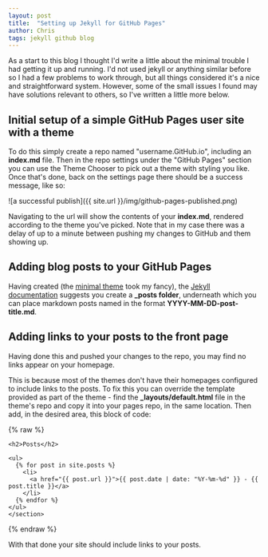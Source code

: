 ```yaml
---
layout: post
title:  "Setting up Jekyll for GitHub Pages"
author: Chris
tags: jekyll github blog
---
```


As a start to this blog I thought I'd write a little about the minimal trouble I had getting it up and running. I'd not used jekyll or anything similar before so I had a few problems to work through, but all things considered it's a nice and straightforward system. However, some of the small issues I found may have solutions relevant to others, so I've written a little more below.

## Initial setup of a simple GitHub Pages user site with a theme

To do this simply create a repo named "username.GitHub.io", including an **index.md** file. Then in the repo settings under the "GitHub Pages" section you can use the Theme Chooser to pick out a theme with styling you like. Once that's done, back on the settings page there should be a success message, like so:

![a successful publish]({{ site.url }}/img/github-pages-published.png)

Navigating to the url will show the contents of your  **index.md**, rendered according to the theme you've picked. Note that in my case there was a delay of up to a minute between pushing my changes to GitHub and them showing up.

## Adding blog posts to your GitHub Pages

Having created  (the [minimal theme](https://pages-themes.GitHub.io/minimal/) took my fancy), the [Jekyll documentation](https://jekyllrb.com/docs/posts/) suggests you create a **\_posts folder**, underneath which you can place markdown posts named in the format **YYYY-MM-DD-post-title.md**.

## Adding links to your posts to the front page

Having done this and pushed your changes to the repo, you may find no links appear on your homepage.

This is because most of the themes don't have their homepages configured to include links to the posts. To fix this you can override the template provided as part of the theme - find the **\_layouts/default.html** file in the theme's repo and copy it into your pages repo, in the same location. Then add, in the desired area, this block of code:

{% raw %}
```
<h2>Posts</h2>

<ul>
  {% for post in site.posts %}
    <li>
      <a href="{{ post.url }}">{{ post.date | date: "%Y-%m-%d" }} - {{ post.title }}</a>
    </li>
  {% endfor %}
</ul>
</section>
```
{% endraw %}

With that done your site should include links to your posts.